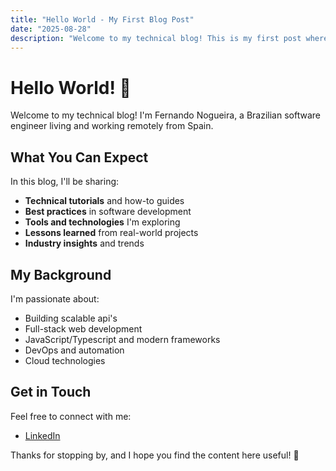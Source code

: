 ```yaml
---
title: "Hello World - My First Blog Post"
date: "2025-08-28"
description: "Welcome to my technical blog! This is my first post where I introduce myself and share what you can expect from this blog."
---
```


# Hello World! 👋

Welcome to my technical blog! I'm Fernando Nogueira, a Brazilian software engineer living and working remotely from Spain.

## What You Can Expect

In this blog, I'll be sharing:

- **Technical tutorials** and how-to guides
- **Best practices** in software development
- **Tools and technologies** I'm exploring
- **Lessons learned** from real-world projects
- **Industry insights** and trends

## My Background

I'm passionate about:
- Building scalable api's
- Full-stack web development
- JavaScript/Typescript and modern frameworks
- DevOps and automation
- Cloud technologies

## Get in Touch

Feel free to connect with me:
- [LinkedIn](https://linkedin.com/in/fernando-nog)

Thanks for stopping by, and I hope you find the content here useful! 🚀
